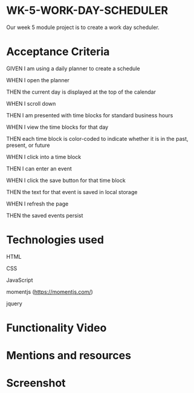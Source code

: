 # WK-5-WORK-DAY-SCHEDULER
Our week 5 module project is to create a work day scheduler.

# Acceptance Criteria
GIVEN I am using a daily planner to create a schedule

WHEN I open the planner

THEN the current day is displayed at the top of the calendar

WHEN I scroll down

THEN I am presented with time blocks for standard business hours

WHEN I view the time blocks for that day

THEN each time block is color-coded to indicate whether it is in the past, present, or future

WHEN I click into a time block

THEN I can enter an event

WHEN I click the save button for that time block

THEN the text for that event is saved in local storage

WHEN I refresh the page

THEN the saved events persist

# Technologies used 
HTML

CSS

JavaScript

momentjs (https://momentjs.com/)

jquery

# Functionality Video





# Mentions and resources


# Screenshot

